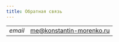 ```yaml
---
title: Обратная связь
---
```



<table class="w3-table">
  <tr>
    <td><i class="material-icons">email</i></td>
	<td><a href="mailto:me@konstantin-morenko.ru">me@konstantin-morenko.ru</a></td>
  </tr>
</table>
